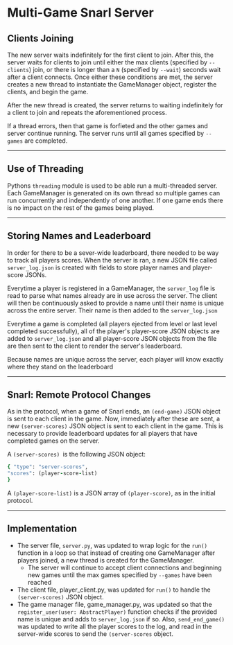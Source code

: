 # Multi-Game Snarl Server

## Clients Joining
The new server waits indefinitely for the first client to join. After this, the server waits for clients to join until either the max clients (specified by `--clients`) join, or there is longer than a `N` (specified by `--wait`) seconds wait after a client connects. Once either these conditions are met, the server creates a new thread to instantiate the GameManager object, register the clients, and begin the game.

After the new thread is created, the server returns to waiting indefinitely for a client to join and repeats the aforementioned process.

If a thread errors, then that game is forfieted and the other games and server continue running. The server runs until all games specified by `--games` are completed.
***

## Use of Threading
Pythons `threading` module is used to be able run a multi-threaded server. Each GameManager is generated on its own thread so multiple games can run concurrently and independently of one another. If one game ends there is no impact on the rest of the games being played.
***

## Storing Names and Leaderboard
In order for there to be a sever-wide leaderboard, there needed to be way to track all players scores. When the server is ran, a new JSON file called `server_log.json` is created with fields to store player names and player-score JSONs. 

Everytime a player is registered in a GameManager, the `server_log` file is read to parse what names already are in use across the server. The client will then be continuously asked to provide a name until their name is unique across the entire server. Their name is then added to the `server_log.json` 

Everytime a game is completed (all players ejected from level or last level completed successfully), all of the player's player-score JSON objects are added to `server_log.json` and all player-score JSON objects from the file are then sent to the client to render the server's leaderboard.

Because names are unique across the server, each player will know exactly where they stand on the leaderboard
***

## Snarl: Remote Protocol Changes
As in the protocol, when a game of Snarl ends, an `(end-game)` JSON object is sent to each client in the game. Now, immediately after these are sent, a new `(server-scores)` JSON object is sent to each client in the game. This is necessary to provide leaderboard updates for all players that have completed games on the server.

A `(server-scores) `is the following JSON object:
```ruby
{ "type": "server-scores",
"scores": (player-score-list)
}
```
A `(player-score-list)` is a JSON array of `(player-score)`, as in the initial protocol.
***

## Implementation 
* The server file, `server.py`, was updated to wrap logic for the `run()` function in a loop so that instead of creating one GameManager after players joined, a new thread is created for the GameManager.
    * The server will continue to accept client connections and beginning new games until the max games specified by `--games` have been reached
* The client file, player_client.py, was updated for `run()` to handle the `(server-scores)` JSON object.
* The game manager file, game_manager.py, was updated so that the `register_user(user: AbstractPlayer)` function checks if the provided name is unique and adds to `server_log.json` if so. Also, `send_end_game()` was updated to write all the player scores to the log, and read in the server-wide scores to send the `(server-scores` object.



